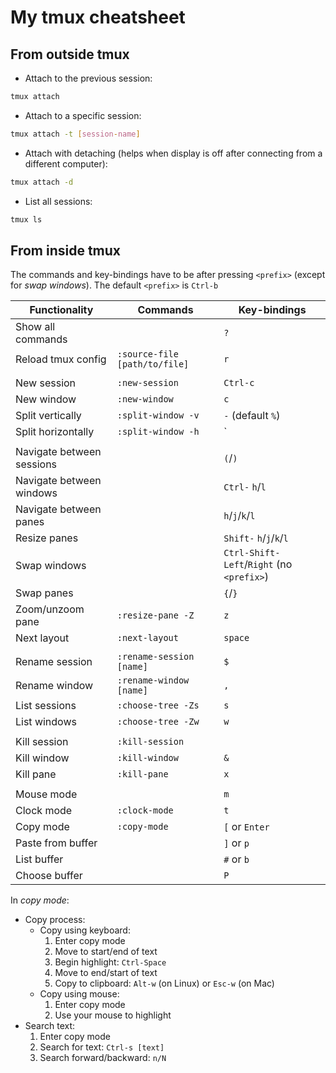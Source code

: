 # My tmux cheatsheet

## From outside tmux

- Attach to the previous session:
```bash
tmux attach
```
- Attach to a specific session:
```bash
tmux attach -t [session-name]
```
- Attach with detaching (helps when display is off after connecting from a different computer):
```bash
tmux attach -d
```
- List all sessions:
```bash
tmux ls
```

## From inside tmux

The commands and key-bindings have to be after pressing `<prefix>` (except for *swap windows*). The default `<prefix>` is `Ctrl-b`

| Functionality             | Commands                      | Key-bindings                                 |
|---------------------------|-------------------------------|----------------------------------------------|
| Show all commands         |                               | `?`                                          |
| Reload tmux config        | `:source-file [path/to/file]` | `r`                                          |
|                           |                               |                                              |
| New session               | `:new-session`                | `Ctrl-c`                                     |
| New window                | `:new-window`                 | `c`                                          |
| Split vertically          | `:split-window -v`            | `-` (default `%`)                            |
| Split horizontally        | `:split-window -h`            | `|` or `_` (default `"`)                     |
|                           |                               |                                              |
| Navigate between sessions |                               | `(`/`)`                                      |
| Navigate between windows  |                               | `Ctrl-` `h`/`l`                              |
| Navigate between panes    |                               | `h`/`j`/`k`/`l`                              |
| Resize panes              |                               | `Shift-` `h`/`j`/`k`/`l`                     |
| Swap windows              |                               | `Ctrl-Shift-` `Left`/`Right` (no `<prefix>`) |
| Swap panes                |                               | `{`/`}`                                      |
| Zoom/unzoom pane          | `:resize-pane -Z`             | `z`                                          |
| Next layout               | `:next-layout`                | `space`                                      |
|                           |                               |                                              |
| Rename session            | `:rename-session [name]`      | `$`                                          |
| Rename window             | `:rename-window [name]`       | `,`                                          |
| List sessions             | `:choose-tree -Zs`            | `s`                                          |
| List windows              | `:choose-tree -Zw`            | `w`                                          |
|                           |                               |                                              |
| Kill session              | `:kill-session`               |                                              |
| Kill window               | `:kill-window`                | `&`                                          |
| Kill pane                 | `:kill-pane`                  | `x`                                          |
|                           |                               |                                              |
| Mouse mode                |                               | `m`                                          |
| Clock mode                | `:clock-mode`                 | `t`                                          |
| Copy mode                 | `:copy-mode`                  | `[` or `Enter`                               |
| Paste from buffer         |                               | `]` or `p`                                   |
| List buffer               |                               | `#` or `b`                                   |
| Choose buffer             |                               | `P`                                          |


In *copy mode*:
- Copy process:
    - Copy using keyboard:
        1. Enter copy mode
        2. Move to start/end of text
        3. Begin highlight:   `Ctrl-Space`
        4. Move to end/start of text
        5. Copy to clipboard: `Alt-w` (on Linux) or `Esc-w` (on Mac)
    - Copy using mouse:
        1. Enter copy mode
        2. Use your mouse to highlight
- Search text:
    1. Enter copy mode
    2. Search for text: `Ctrl-s [text]`
    3. Search forward/backward: `n/N`
